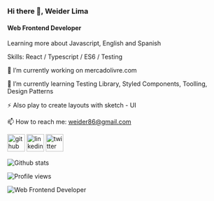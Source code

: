 ### Hi there 👋, Weider Lima
#### Web Frontend Developer

Learning more about Javascript, English and Spanish

Skills: React / Typescript / ES6 / Testing

🔭  I’m currently working on mercadolivre.com 

🌱  I’m currently learning Testing Library, Styled Components, Toolling, Design Patterns

⚡  Also play to create layouts with sketch - UI

📫  How to reach me: weider86@gmail.com 


[<img src='https://cdn.jsdelivr.net/npm/simple-icons@3.0.1/icons/github.svg' alt='github' height='40'>](https://github.com/weider86)  [<img src='https://cdn.jsdelivr.net/npm/simple-icons@3.0.1/icons/linkedin.svg' alt='linkedin' height='40'>](https://www.linkedin.com/in/weiderlima/)  [<img src='https://cdn.jsdelivr.net/npm/simple-icons@3.0.1/icons/twitter.svg' alt='twitter' height='40'>](https://twitter.com/weider86)  

![Github stats](https://github-readme-stats.vercel.app/api?username=weider86&show_icons=true)

![Profile views](https://gpvc.arturio.dev/weider86)  

![Web Frontend Developer](https://image.freepik.com/fotos-gratis/codigo-javascript-linguagem-de-programacao-de-computadores-componentes-do-editor-de-texto-na-internet_73523-1353.jpg)

